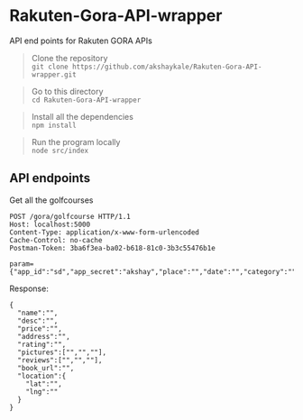 # Rakuten-Gora-API-wrapper
API end points for Rakuten GORA APIs
<br>
>Clone the repository <br>
`git clone https://github.com/akshaykale/Rakuten-Gora-API-wrapper.git`

> Go to this directory <br>
`cd Rakuten-Gora-API-wrapper`

> Install all the dependencies <br>
`npm install`

> Run the program locally <br>
`node src/index`

## API endpoints

Get all the golfcourses
```
POST /gora/golfcourse HTTP/1.1
Host: localhost:5000
Content-Type: application/x-www-form-urlencoded
Cache-Control: no-cache
Postman-Token: 3ba6f3ea-ba02-b618-81c0-3b3c55476b1e

param={"app_id":"sd","app_secret":"akshay","place":"","date":"","category":""}
```
Response:
```
{
  "name":"",
  "desc":"",
  "price":"",
  "address":"",
  "rating":"",
  "pictures":["","",""],
  "reviews":["","",""],
  "book_url":"",
  "location":{
    "lat":"",
    "lng":""
  }
}
```

